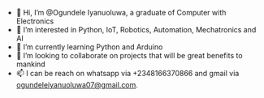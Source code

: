- 👋 Hi, I’m @Ogundele Iyanuoluwa, a graduate of Computer with Electronics
- 👀 I’m interested in Python, IoT, Robotics, Automation, Mechatronics and AI
- 🌱 I’m currently learning Python and Arduino
- 💞️ I’m looking to collaborate on projects that will be great benefits to mankind
- 📫 I can be reach on whatsapp via +2348166370866 and gmail via ogundeleiyanuoluwa07@gmail.com.

